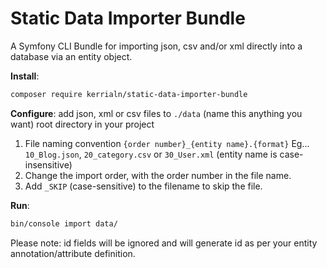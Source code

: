 # Static Data Importer Bundle

A Symfony CLI Bundle for importing json, csv and/or xml directly into a database via an entity object. 

**Install**: 
```bash 
composer require kerrialn/static-data-importer-bundle
```

**Configure**: add json, xml or csv files to `./data` (name this anything you want) root directory in your project
   1. File naming convention `{order number}_{entity name}.{format}` Eg... `10_Blog.json`, `20_category.csv` or `30_User.xml` (entity name is case-insensitive)
   2. Change the import order, with the order number in the file name. 
   3. Add `_SKIP` (case-sensitive) to the filename to skip the file. 
   
**Run**: 

```bash 
bin/console import data/
``` 

Please note: id fields will be ignored and will generate id as per your entity annotation/attribute definition.
